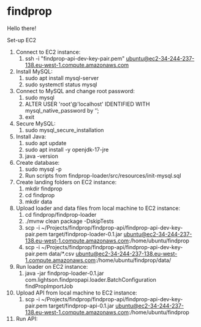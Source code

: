 # findprop

Hello there!

Set-up EC2

1. Connect to EC2 instance:
    1. ssh -i "findprop-api-dev-key-pair.pem" ubuntu@ec2-34-244-237-138.eu-west-1.compute.amazonaws.com
2. Install MySQL: 
    1. sudo apt install mysql-server
    2. sudo systemctl status mysql
3. Connect to MySQL and change root password: 
    1. sudo mysql
    2. ALTER USER 'root'@'localhost' IDENTIFIED WITH mysql_native_password by ‘<new password>’;
    3. exit
4. Secure MySQL: 
    1. sudo mysql_secure_installation
5. Install Java: 
    1. sudo apt update
    2. sudo apt install -y openjdk-17-jre
    3. java -version
6. Create database:
    1. sudo mysql -p<root password>
    2. Run scripts from findprop-loader/src/resources/init-mysql.sql
7. Create landing folders on EC2 instance:
    1. mkdir findprop
    2. cd findprop
    3. mkdir data
8. Upload loader and data files from local machine to EC2 instance:
    1. cd findprop/findprop-loader
    2. ./mvnw clean package -DskipTests
    3. scp -i ~/Projects/findprop/findprop-api/findprop-api-dev-key-pair.pem target/findprop-loader-0.1.jar ubuntu@ec2-34-244-237-138.eu-west-1.compute.amazonaws.com:/home/ubuntu/findprop
    4. scp -i ~/Projects/findprop/findprop-api/findprop-api-dev-key-pair.pem data/*.csv ubuntu@ec2-34-244-237-138.eu-west-1.compute.amazonaws.com:/home/ubuntu/findprop/data/
10. Run loader on EC2 instance:
    1. java -jar findprop-loader-0.1.jar com.lightson.findpropapi.loader.BatchConfiguration findPropImportJob
11. Upload API from local machine to EC2 instance:
    1. scp -i ~/Projects/findprop/findprop-api/findprop-api-dev-key-pair.pem target/findprop-api-0.1.jar ubuntu@ec2-34-244-237-138.eu-west-1.compute.amazonaws.com:/home/ubuntu/findprop
12. Run API:






